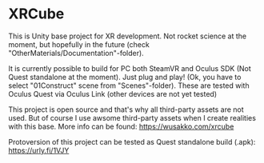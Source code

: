 # XRCube
This is Unity base project for XR development. Not rocket science at the moment, but hopefully in the future (check "OtherMaterials/Documentation"-folder). 

It is currently possible to build for PC both SteamVR and Oculus SDK (Not Quest standalone at the moment). Just plug and play! (Ok, you have to select "01Construct" scene from "Scenes"-folder). These are tested with Oculus Quest via Oculus Link (other devices are not yet tested)

This project is open source and that's why all third-party assets are not used. But of course I use awsome third-party assets when I create realities with this base. More info can be found: https://wusakko.com/xrcube

Protoversion of this project can be tested as Quest standalone build (.apk): https://urly.fi/1VJY



